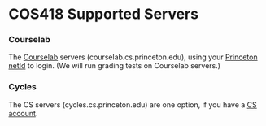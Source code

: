 # COS418 Supported Servers

<h3>Courselab</h3>
<p>
The <a href="https://csguide.cs.princeton.edu/resources/courselab">Courselab</a> servers (courselab.cs.princeton.edu), using your
<a href="https://csguide.cs.princeton.edu/accounts/oitnetid">Princeton netId</a> to login. (We will run grading tests on Courselab servers.)
</p>

<h3>Cycles</h3>
<p>
  The CS servers (cycles.cs.princeton.edu) are one option, if you have a <a href="https://csguide.cs.princeton.edu/accounts">CS account</a>.
</p>
